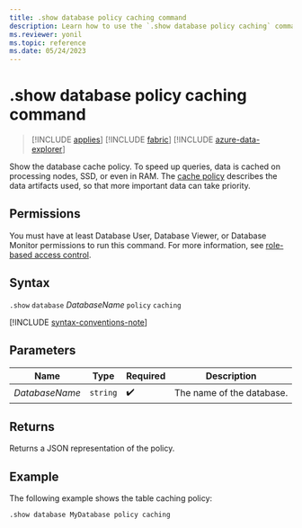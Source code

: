 ```yaml
---
title: .show database policy caching command
description: Learn how to use the `.show database policy caching` command to show the database cache policy.
ms.reviewer: yonil
ms.topic: reference
ms.date: 05/24/2023
---
```

# .show database policy caching command

> [!INCLUDE [applies](../includes/applies-to-version/applies.md)] [!INCLUDE [fabric](../includes/applies-to-version/fabric.md)] [!INCLUDE [azure-data-explorer](../includes/applies-to-version/azure-data-explorer.md)]

Show the database cache policy. To speed up queries, data is cached on processing nodes, SSD, or even in RAM. The [cache policy](cache-policy.md) describes the data artifacts used, so that more important data can take priority.

## Permissions

You must have at least Database User, Database Viewer, or Database Monitor permissions to run this command. For more information, see [role-based access control](../access-control/role-based-access-control.md).

## Syntax

`.show` `database` *DatabaseName* `policy` `caching`

[!INCLUDE [syntax-conventions-note](../includes/syntax-conventions-note.md)]

## Parameters

|Name|Type|Required|Description|
|--|--|--|--|
|*DatabaseName*| `string` | :heavy_check_mark:|The name of the database.|

## Returns

Returns a JSON representation of the policy.

## Example

The following example shows the table caching policy:

```kusto
.show database MyDatabase policy caching 
```
